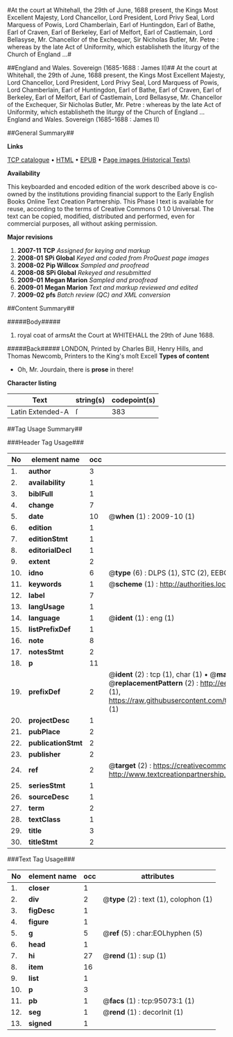 #At the court at Whitehall, the 29th of June, 1688 present, the Kings Most Excellent Majesty, Lord Chancellor, Lord President, Lord Privy Seal, Lord Marquess of Powis, Lord Chamberlain, Earl of Huntingdon, Earl of Bathe, Earl of Craven, Earl of Berkeley, Earl of Melfort, Earl of Castlemain, Lord Bellasyse, Mr. Chancellor of the Exchequer, Sir Nicholas Butler, Mr. Petre : whereas by the late Act of Uniformity, which establisheth the liturgy of the Church of England ...#

##England and Wales. Sovereign (1685-1688 : James II)##
At the court at Whitehall, the 29th of June, 1688 present, the Kings Most Excellent Majesty, Lord Chancellor, Lord President, Lord Privy Seal, Lord Marquess of Powis, Lord Chamberlain, Earl of Huntingdon, Earl of Bathe, Earl of Craven, Earl of Berkeley, Earl of Melfort, Earl of Castlemain, Lord Bellasyse, Mr. Chancellor of the Exchequer, Sir Nicholas Butler, Mr. Petre : whereas by the late Act of Uniformity, which establisheth the liturgy of the Church of England ...
England and Wales. Sovereign (1685-1688 : James II)

##General Summary##

**Links**

[TCP catalogue](http://www.ota.ox.ac.uk/tcp/)  • 
[HTML](http://tei.it.ox.ac.uk/tcp/Texts-HTML/free/A46/A46520.html)  • 
[EPUB](http://tei.it.ox.ac.uk/tcp/Texts-EPUB/free/A46/A46520.epub) • 
[Page images (Historical Texts)](https://data.historicaltexts.jisc.ac.uk/view?pubId=eebo-12889210e&pageId=eebo-12889210e-95073-1)

**Availability**

This keyboarded and encoded edition of the
	       work described above is co-owned by the institutions
	       providing financial support to the Early English Books
	       Online Text Creation Partnership. This Phase I text is
	       available for reuse, according to the terms of Creative
	       Commons 0 1.0 Universal. The text can be copied,
	       modified, distributed and performed, even for
	       commercial purposes, all without asking permission.

**Major revisions**

1. __2007-11__ __TCP__ *Assigned for keying and markup*
1. __2008-01__ __SPi Global__ *Keyed and coded from ProQuest page images*
1. __2008-02__ __Pip Willcox__ *Sampled and proofread*
1. __2008-08__ __SPi Global__ *Rekeyed and resubmitted*
1. __2009-01__ __Megan Marion__ *Sampled and proofread*
1. __2009-01__ __Megan Marion__ *Text and markup reviewed and edited*
1. __2009-02__ __pfs__ *Batch review (QC) and XML conversion*

##Content Summary##

#####Body#####

1. royal coat of armsAt the Court at WHITEHALL the 29th of June 1688.

#####Back#####
LONDON, Printed by Charles Bill, Henry Hills, and Thomas Newcomb, Printers to the King's moſt Excell
**Types of content**

  * Oh, Mr. Jourdain, there is **prose** in there!

**Character listing**


|Text|string(s)|codepoint(s)|
|---|---|---|
|Latin Extended-A|ſ|383|

##Tag Usage Summary##

###Header Tag Usage###

|No|element name|occ|attributes|
|---|---|---|---|
|1.|__author__|3||
|2.|__availability__|1||
|3.|__biblFull__|1||
|4.|__change__|7||
|5.|__date__|10| @__when__ (1) : 2009-10 (1)|
|6.|__edition__|1||
|7.|__editionStmt__|1||
|8.|__editorialDecl__|1||
|9.|__extent__|2||
|10.|__idno__|6| @__type__ (6) : DLPS (1), STC (2), EEBO-CITATION (1), OCLC (1), VID (1)|
|11.|__keywords__|1| @__scheme__ (1) : http://authorities.loc.gov/ (1)|
|12.|__label__|7||
|13.|__langUsage__|1||
|14.|__language__|1| @__ident__ (1) : eng (1)|
|15.|__listPrefixDef__|1||
|16.|__note__|8||
|17.|__notesStmt__|2||
|18.|__p__|11||
|19.|__prefixDef__|2| @__ident__ (2) : tcp (1), char (1)  •  @__matchPattern__ (2) : ([0-9\-]+):([0-9IVX]+) (1), (.+) (1)  •  @__replacementPattern__ (2) : http://eebo.chadwyck.com/downloadtiff?vid=$1&page=$2 (1), https://raw.githubusercontent.com/textcreationpartnership/Texts/master/tcpchars.xml#$1 (1)|
|20.|__projectDesc__|1||
|21.|__pubPlace__|2||
|22.|__publicationStmt__|2||
|23.|__publisher__|2||
|24.|__ref__|2| @__target__ (2) : https://creativecommons.org/publicdomain/zero/1.0/ (1), http://www.textcreationpartnership.org/docs/. (1)|
|25.|__seriesStmt__|1||
|26.|__sourceDesc__|1||
|27.|__term__|2||
|28.|__textClass__|1||
|29.|__title__|3||
|30.|__titleStmt__|2||


###Text Tag Usage###

|No|element name|occ|attributes|
|---|---|---|---|
|1.|__closer__|1||
|2.|__div__|2| @__type__ (2) : text (1), colophon (1)|
|3.|__figDesc__|1||
|4.|__figure__|1||
|5.|__g__|5| @__ref__ (5) : char:EOLhyphen (5)|
|6.|__head__|1||
|7.|__hi__|27| @__rend__ (1) : sup (1)|
|8.|__item__|16||
|9.|__list__|1||
|10.|__p__|3||
|11.|__pb__|1| @__facs__ (1) : tcp:95073:1 (1)|
|12.|__seg__|1| @__rend__ (1) : decorInit (1)|
|13.|__signed__|1||
